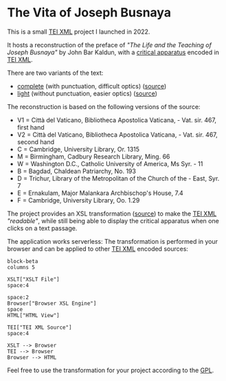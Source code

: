 # The Vita of Joseph Busnaya

This is a small [TEI XML] project I launched in 2022.

It hosts a reconstruction of the preface of _"The Life and the Teaching of Joseph Busnaya"_ by John Bar Kaldun, with a [critical apparatus] encoded in [TEI XML].

There are two variants of the text:

- [complete](https://rpbarczok.github.io/life_all_variants/edition.html) (with punctuation, difficult optics) ([source](https://raw.githubusercontent.com/rpbarczok/rpbarczok.github.io/refs/heads/master/life_all_variants/preface-basic.xml))
- [light](https://rpbarczok.github.io/life_not_all_variants/edition.html) (without punctuation, easier optics) ([source](https://raw.githubusercontent.com/rpbarczok/rpbarczok.github.io/refs/heads/master/life_not_all_variants/preface-basic.xml))

The reconstruction is based on the following versions of the source:

- V1 = Città del Vaticano, Bibliotheca Apostolica Vaticana, - Vat. sir. 467, first hand
- V2 = Città del Vaticano, Bibliotheca Apostolica Vaticana, - Vat. sir. 467, second hand
- C = Cambridge, University Library, Or. 1315
- M = Birmingham, Cadbury Research Library, Ming. 66
- W = Washington D.C., Catholic University of America, Ms Syr. - 11
- B = Bagdad, Chaldean Patriarchy, No. 193
- D = Trichur, Library of the Metropolitan of the Church of the - East, Syr. 7
- E = Ernakulam, Major Malankara Archbischop's House, 7.4
- F = Cambridge, University Library, Oo. 1.29

The project provides an XSL transformation ([source](https://raw.githubusercontent.com/rpbarczok/rpbarczok.github.io/refs/heads/master/life_all_variants/edition.xsl)) to make the [TEI XML] _"readable"_, while still being able to display the critical apparatus when one clicks on a text passage.

The application works serverless: The transformation is performed in your browser and can be applied to other [TEI XML] encoded sources:

```mermaid
block-beta
columns 5

XSLT["XSLT File"]
space:4

space:2
Browser["Browser XSL Engine"]
space
HTML["HTML View"]

TEI["TEI XML Source"]
space:4

XSLT --> Browser
TEI --> Browser
Browser --> HTML
```

Feel free to use the transformation for your project according to the [GPL].

[TEI XML]: https://en.wikipedia.org/wiki/Text_Encoding_Initiative
[critical apparatus]: https://en.wikipedia.org/wiki/Critical_apparatus
[GPL]: https://www.gnu.org/licenses/gpl-3.0.html
